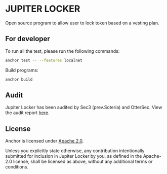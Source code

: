 # JUPITER LOCKER

Open source program to allow user to lock token based on a vesting plan.

## For developer

To run all the test, please run the following commands:

```bash
anchor test -- --features localnet
```

Build programs:

```bash
anchor build
```

## Audit

Jupiter Locker has been audited by Sec3 (prev.Soteria) and OtterSec. View the audit report [here](./audits).

## License

Anchor is licensed under [Apache 2.0](https://www.apache.org/licenses/LICENSE-2.0).

Unless you explicitly state otherwise, any contribution intentionally submitted for inclusion in Jupiter Locker by you, as defined in the Apache-2.0 license, shall be licensed as above, without any additional terms or conditions.

